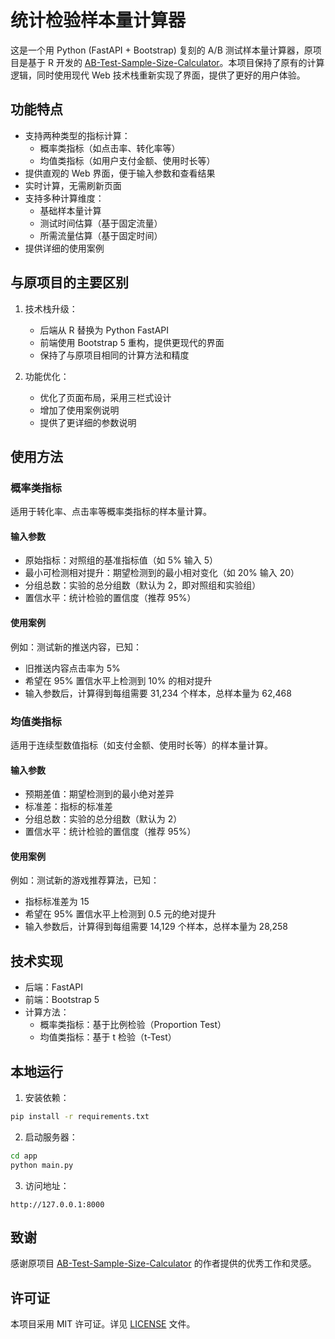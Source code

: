 # 统计检验样本量计算器

这是一个用 Python (FastAPI + Bootstrap) 复刻的 A/B 测试样本量计算器，原项目是基于 R  开发的 [AB-Test-Sample-Size-Calculator](https://github.com/pieces201020/AB-Test-Sample-Size-Calculator)。本项目保持了原有的计算逻辑，同时使用现代 Web 技术栈重新实现了界面，提供了更好的用户体验。

## 功能特点

- 支持两种类型的指标计算：
  - 概率类指标（如点击率、转化率等）
  - 均值类指标（如用户支付金额、使用时长等）
- 提供直观的 Web 界面，便于输入参数和查看结果
- 实时计算，无需刷新页面
- 支持多种计算维度：
  - 基础样本量计算
  - 测试时间估算（基于固定流量）
  - 所需流量估算（基于固定时间）
- 提供详细的使用案例

## 与原项目的主要区别

1. 技术栈升级：
   - 后端从 R 替换为 Python FastAPI
   - 前端使用 Bootstrap 5 重构，提供更现代的界面
   - 保持了与原项目相同的计算方法和精度

2. 功能优化：
   - 优化了页面布局，采用三栏式设计
   - 增加了使用案例说明
   - 提供了更详细的参数说明

## 使用方法

### 概率类指标

适用于转化率、点击率等概率类指标的样本量计算。

#### 输入参数
- 原始指标：对照组的基准指标值（如 5% 输入 5）
- 最小可检测相对提升：期望检测到的最小相对变化（如 20% 输入 20）
- 分组总数：实验的总分组数（默认为 2，即对照组和实验组）
- 置信水平：统计检验的置信度（推荐 95%）

#### 使用案例
例如：测试新的推送内容，已知：
- 旧推送内容点击率为 5%
- 希望在 95% 置信水平上检测到 10% 的相对提升
- 输入参数后，计算得到每组需要 31,234 个样本，总样本量为 62,468

### 均值类指标

适用于连续型数值指标（如支付金额、使用时长等）的样本量计算。

#### 输入参数
- 预期差值：期望检测到的最小绝对差异
- 标准差：指标的标准差
- 分组总数：实验的总分组数（默认为 2）
- 置信水平：统计检验的置信度（推荐 95%）

#### 使用案例
例如：测试新的游戏推荐算法，已知：
- 指标标准差为 15
- 希望在 95% 置信水平上检测到 0.5 元的绝对提升
- 输入参数后，计算得到每组需要 14,129 个样本，总样本量为 28,258

## 技术实现

- 后端：FastAPI
- 前端：Bootstrap 5
- 计算方法：
  - 概率类指标：基于比例检验（Proportion Test）
  - 均值类指标：基于 t 检验（t-Test）

## 本地运行

1. 安装依赖：
```bash
pip install -r requirements.txt
```

2. 启动服务器：
```bash
cd app
python main.py
```

3. 访问地址：
```
http://127.0.0.1:8000
```

## 致谢

感谢原项目 [AB-Test-Sample-Size-Calculator](https://github.com/pieces201020/AB-Test-Sample-Size-Calculator) 的作者提供的优秀工作和灵感。

## 许可证

本项目采用 MIT 许可证。详见 [LICENSE](LICENSE) 文件。 
